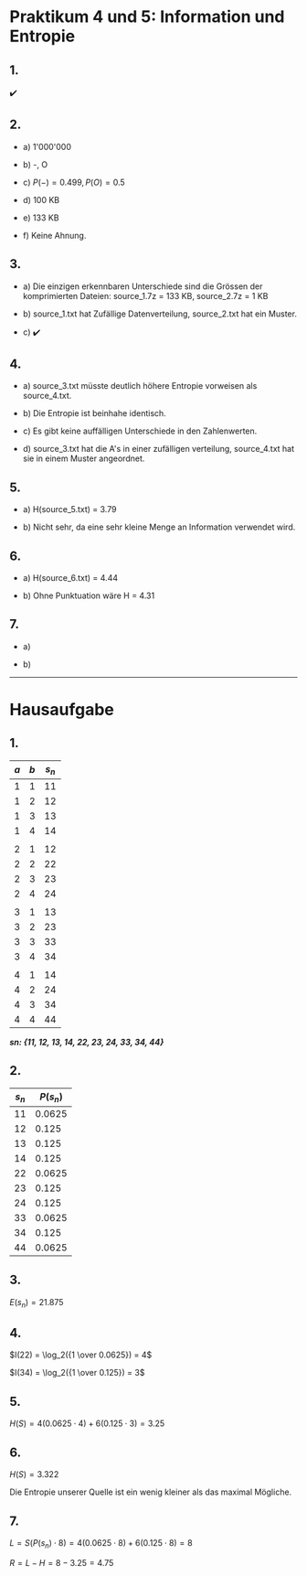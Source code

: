 # Praktikum 4 und 5: Information und Entropie

## 1.

:heavy_check_mark:

## 2.

- a) 1'000'000

- b) -, O

- c) $P(-) = 0.499, P(O) = 0.5$

- d) 100 KB

- e) 133 KB

- f) Keine Ahnung.


## 3.

- a) Die einzigen erkennbaren Unterschiede sind die Grössen der komprimierten Dateien: source_1.7z = 133 KB, source_2.7z = 1 KB

- b) source_1.txt hat Zufällige Datenverteilung, source_2.txt hat ein Muster.

- c) :heavy_check_mark:

## 4.

- a) source_3.txt müsste deutlich höhere Entropie vorweisen als source_4.txt.

- b) Die Entropie ist beinhahe identisch.

- c) Es gibt keine auffälligen Unterschiede in den Zahlenwerten.

- d) source_3.txt hat die A's in einer zufälligen verteilung, source_4.txt hat sie in einem Muster angeordnet.

## 5.

- a) H(source_5.txt) = 3.79

- b) Nicht sehr, da eine sehr kleine Menge an Information verwendet wird.

## 6.

- a) H(source_6.txt) = 4.44

- b) Ohne Punktuation wäre H = 4.31

## 7.

- a)

- b)

---

# Hausaufgabe

## 1.

|$a$|$b$|$s_n$|
|-|-|-|
|1|1|11|
|1|2|12|
|1|3|13|
|1|4|14|
|||
|2|1|12|
|2|2|22|
|2|3|23|
|2|4|24|
|||
|3|1|13|
|3|2|23|
|3|3|33|
|3|4|34|
|||
|4|1|14|
|4|2|24|
|4|3|34|
|4|4|44|

***sn: {11, 12, 13, 14, 22, 23, 24, 33, 34, 44}***

## 2.

|$s_n$|$P(s_n)$|
|-|-|
|11|0.0625|
|12|0.125|
|13|0.125|
|14|0.125|
|22|0.0625|
|23|0.125|
|24|0.125|
|33|0.0625|
|34|0.125|
|44|0.0625|

## 3.

$E(s_n) = 21.875$

## 4.

$I(22) = \log_2({1 \over 0.0625}) = 4$

$I(34) = \log_2({1 \over 0.125}) = 3$

## 5.

$H(S) = 4(0.0625 \cdot 4) + 6(0.125 \cdot 3) = 3.25$

## 6.

$H(S) = 3.322$

Die Entropie unserer Quelle ist ein wenig kleiner als das maximal Mögliche.

## 7.

$L = S(P(s_n) \cdot 8) = 4(0.0625 \cdot 8) + 6(0.125 \cdot 8) = 8$

$R = L - H = 8 - 3.25 = 4.75$
